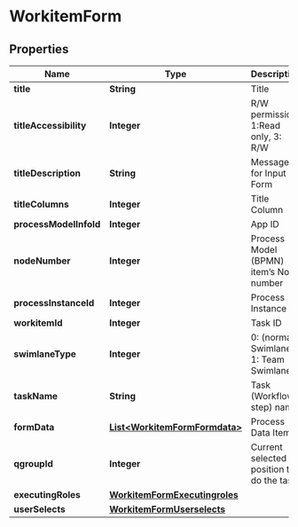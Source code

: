 
# WorkitemForm

## Properties
Name | Type | Description | Notes
------------ | ------------- | ------------- | -------------
**title** | **String** | Title |  [optional]
**titleAccessibility** | **Integer** | R/W permission, 1:Read only, 3: R/W |  [optional]
**titleDescription** | **String** | Messages for Input Form |  [optional]
**titleColumns** | **Integer** | Title Column |  [optional]
**processModelInfoId** | **Integer** | App ID |  [optional]
**nodeNumber** | **Integer** | Process Model (BPMN) item’s Node number |  [optional]
**processInstanceId** | **Integer** | Process Instance ID |  [optional]
**workitemId** | **Integer** | Task ID |  [optional]
**swimlaneType** | **Integer** | 0: (normal) Swimlane, 1: Team Swimlane |  [optional]
**taskName** | **String** | Task (Workflow step) name |  [optional]
**formData** | [**List&lt;WorkitemFormFormdata&gt;**](WorkitemFormFormdata.md) | Process Data Items |  [optional]
**qgroupId** | **Integer** | Current selected position to do the task |  [optional]
**executingRoles** | [**WorkitemFormExecutingroles**](WorkitemFormExecutingroles.md) |  |  [optional]
**userSelects** | [**WorkitemFormUserselects**](WorkitemFormUserselects.md) |  |  [optional]



